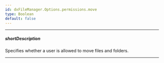 ```yaml
---
id: dxFileManager.Options.permissions.move
type: Boolean
default: false
---
```

---
##### shortDescription
Specifies whether a user is allowed to move files and folders.

---

